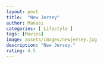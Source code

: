 ```yaml
---
layout: post
title:  "New Jersey"
author: Manasi
categories: [ Lifestyle ]
tags: [Movies]
image: assets/images/newjersey.jpg
description: "New Jersey."
rating: 4.5
---
```


